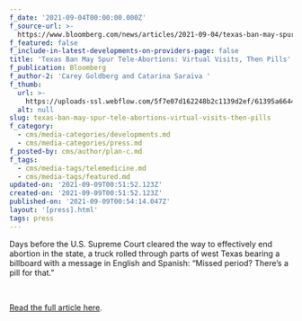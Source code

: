 ```yaml
---
f_date: '2021-09-04T00:00:00.000Z'
f_source-url: >-
  https://www.bloomberg.com/news/articles/2021-09-04/texas-ban-may-spur-tele-abortions-virtual-visits-then-pills
f_featured: false
f_include-in-latest-developments-on-providers-page: false
title: 'Texas Ban May Spur Tele-Abortions: Virtual Visits, Then Pills'
f_publication: Bloomberg
f_author-2: 'Carey Goldberg and Catarina Saraiva '
f_thumb:
  url: >-
    https://uploads-ssl.webflow.com/5f7e07d162248b2c1139d2ef/61395a66442f1ef5533710ed_1000x-1.jpg
  alt: null
slug: texas-ban-may-spur-tele-abortions-virtual-visits-then-pills
f_category:
  - cms/media-categories/developments.md
  - cms/media-categories/press.md
f_posted-by: cms/author/plan-c.md
f_tags:
  - cms/media-tags/telemedicine.md
  - cms/media-tags/featured.md
updated-on: '2021-09-09T00:51:52.123Z'
created-on: '2021-09-09T00:51:52.123Z'
published-on: '2021-09-09T00:54:14.047Z'
layout: '[press].html'
tags: press
---
```


Days before the U.S. Supreme Court cleared the way to effectively end abortion in the state, a truck rolled through parts of west Texas bearing a billboard with a message in English and Spanish: “Missed period? There’s a pill for that.”

‍

[Read the full article here](https://www.bloomberg.com/news/articles/2021-09-04/texas-ban-may-spur-tele-abortions-virtual-visits-then-pills).
